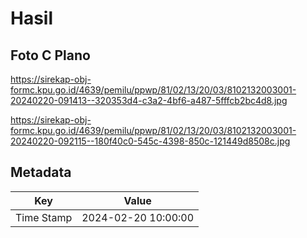 # Hasil

## Foto C Plano

https://sirekap-obj-formc.kpu.go.id/4639/pemilu/ppwp/81/02/13/20/03/8102132003001-20240220-091413--320353d4-c3a2-4bf6-a487-5fffcb2bc4d8.jpg

https://sirekap-obj-formc.kpu.go.id/4639/pemilu/ppwp/81/02/13/20/03/8102132003001-20240220-092115--180f40c0-545c-4398-850c-121449d8508c.jpg


## Metadata

| Key        | Value               |
| ---------- | ------------------- |
| Time Stamp | 2024-02-20 10:00:00 |



